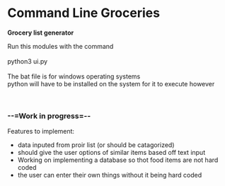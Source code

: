 <h1>Command Line Groceries</h1>
<b>Grocery list generator</b>
<p>
Run this modules with the command
<br><br>python3 ui.py<br>

<br>
The bat file is for windows operating systems
<br>
python will have to be installed on the system for it to execute however
</p>
<br>
<h3>--=Work in progress=--</h3>
<p>Features to implement:
<ul>

<li>data inputed from proir list (or should be catagorized)</li>
<li>should give the user options of similar items based off text input</li>
<li>Working on implementing a database so thot food items are not hard coded</li>
<li>the user can enter their own things without it being hard coded </i>

</ul>
